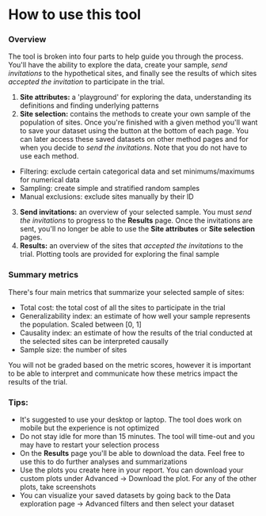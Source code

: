 # How to use this tool
### Overview
The tool is broken into four parts to help guide you through the process. You'll have the ability to explore the data, create your sample, _send invitations_ to the hypothetical sites, and finally see the results of which sites _accepted the invitation_ to participate in the trial.

1. **Site attributes:** a 'playground' for exploring the data, understanding its definitions and finding underlying patterns
2. **Site selection:** contains the methods to create your own sample of the population of sites. Once you're finished with a given method you'll want to save your dataset using the button at the bottom of each page. You can later access these saved datasets on other method pages and for when you decide to _send the invitations_. Note that you do not have to use each method.
  - Filtering: exclude certain categorical data and set minimums/maximums for numerical data
  - Sampling: create simple and stratified random samples
  - Manual exclusions: exclude sites manually by their ID
3. **Send invitations:** an overview of your selected sample. You must _send the invitations_ to progress to the **Results** page. Once the invitations are sent, you'll no longer be able to use the **Site attributes** or **Site selection** pages.
4. **Results:** an overview of the sites that _accepted the invitations_ to the trial. Plotting tools are provided for exploring the final sample



### Summary metrics
There's four main metrics that summarize your selected sample of sites:
- Total cost: the total cost of all the sites to participate in the trial
- Generalizability index: an estimate of how well your sample represents the population. Scaled between [0, 1]
- Causality index: an estimate of how the results of the trial conducted at the selected sites can be interpreted causally  
- Sample size: the number of sites

You will not be graded based on the metric scores, however it is important to be able to interpret and communicate how these metrics impact the results of the trial.

### Tips: 
- It's suggested to use your desktop or laptop. The tool does work on mobile but the experience is not optimized
- Do not stay idle for more than 15 minutes. The tool will time-out and you may have to restart your selection process
- On the **Results** page you'll be able to download the data. Feel free to use this to do further analyses and summarizations
- Use the plots you create here in your report. You can download your custom plots under Advanced -> Download the plot. For any of the other plots, take screenshots
- You can visualize your saved datasets by going back to the Data exploration page -> Advanced filters and then select your dataset

<br>
<br>
<br>